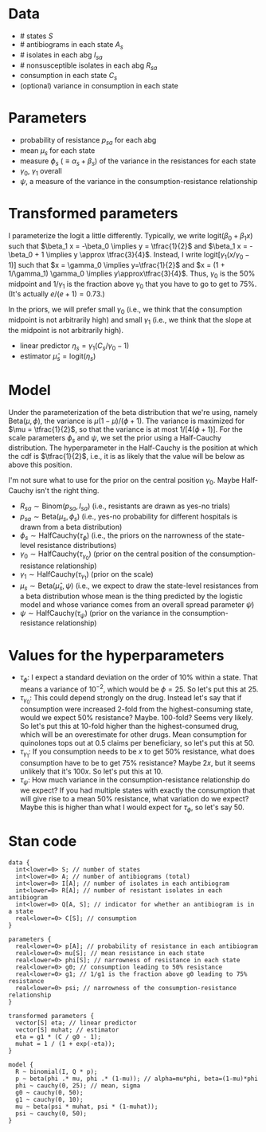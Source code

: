 # Data

- \# states $S$
- \# antibiograms in each state $A_s$
- \# isolates in each abg $I_{sa}$
- \# nonsusceptible isolates in each abg $R_{sa}$
- consumption in each state $C_s$
- (optional) variance in consumption in each state

# Parameters

- probability of resistance $p_{sa}$ for each abg
- mean $\mu_s$ for each state
- measure $\phi_s$ ($\equiv \alpha_s + \beta_s$) of the variance in the resistances for each state
- $\gamma_0$, $\gamma_1$ overall
- $\psi$, a measure of the variance in the consumption-resistance relationship

# Transformed parameters

I parameterize the logit a little differently. Typically, we write
$\mathrm{logit}(\beta_0 + \beta_1 x)$ such that
$\beta_1 x = -\beta_0 \implies y = \tfrac{1}{2}$
and $\beta_1 x = -\beta_0 + 1 \implies y \approx \tfrac{3}{4}$. Instead, I write
$\mathrm{logit}[\gamma_1 (x/\gamma_0 - 1)]$ such that
$x = \gamma_0 \implies y=\tfrac{1}{2}$ and
$x = (1 + 1/\gamma_1) \gamma_0 \implies y\approx\tfrac{3}{4}$.
Thus, $\gamma_0$ is the 50% midpoint and $1/\gamma_1$ is the fraction
above $\gamma_0$ that you have to go to get to 75%.
(It's actually $e/(e+1) = 0.73$.)

In the priors, we will prefer small $\gamma_0$ (i.e., we think that the
consumption midpoint is not arbitrarily high) and small $\gamma_1$ (i.e., we
think that the slope at the midpoint is not arbitrarily high).

- linear predictor $\eta_s = \gamma_1 (C_s/\gamma_0 - 1)$
- estimator $\hat{\mu}_s = \mathrm{logit}(\eta_s)$

# Model

Under the parameterization of the beta distribution that we're using, namely
$\mathrm{Beta}(\mu, \phi)$, the variance is $\mu (1-\mu) / (\phi + 1)$. The variance
is maximized for $\mu = \tfrac{1}{2}$, so that the variance is at most
$1/[4(\phi + 1)]$. For the scale parameters $\phi_s$ and $\psi$, we set the
prior using a Half-Cauchy distribution. The hyperparameter in the Half-Cauchy is
the position at which the cdf is $\tfrac{1}{2}$, i.e., it is as likely that the
value will be below as above this position.

I'm not sure what to use for the prior on the central position $\gamma_0$. Maybe
Half-Cauchy isn't the right thing.

- $R_{sa} \sim \mathrm{Binom}(p_{sa}, I_{sa})$ (i.e., resistants are drawn as yes-no trials)
- $p_{sa} \sim \mathrm{Beta}(\mu_s, \phi_s)$ (i.e., yes-no probability for different hospitals is drawn from a beta distribution)
- $\phi_s \sim \mathrm{HalfCauchy}(\tau_\phi)$ (i.e., the priors on the narrowness of the state-level resistance distributions)
- $\gamma_0 \sim \mathrm{HalfCauchy}(\tau_{\gamma_0})$ (prior on the central position of the consumption-resistance relationship)
- $\gamma_1 \sim \mathrm{HalfCauchy}(\tau_{\gamma_1})$ (prior on the scale)
- $\mu_s \sim \mathrm{Beta}(\hat{\mu}_s, \psi)$ (i.e., we expect to draw the state-level resistances from a beta distribution whose mean is the thing predicted by the logistic model and whose variance comes from an overall spread parameter $\psi$)
- $\psi \sim \mathrm{HalfCauchy}(\tau_\psi)$ (prior on the variance in the consumption-resistance relationship)

# Values for the hyperparameters

- $\tau_\phi$: I expect a standard deviation on the order of 10% within a state. That means a variance of $10^{-2}$, which would be $\phi = 25$. So let's put this at 25.
- $\tau_{\gamma_0}$: This could depend strongly on the drug. Instead let's say that if consumption were increased 2-fold from the highest-consuming state, would we expect 50% resistance? Maybe. 100-fold? Seems very likely. So let's put this at 10-fold higher than the highest-consumed drug, which will be an overestimate for other drugs. Mean consumption for quinolones tops out at 0.5 claims per beneficiary, so let's put this at 50.
- $\tau_{\gamma_1}$: If you consumption needs to be $x$ to get 50% resistance, what does consumption have to be to get 75% resistance? Maybe $2x$, but it seems unlikely that it's $100x$. So let's put this at $10$.
- $\tau_\psi$: How much variance in the consumption-resistance relationship do we expect? If you had multiple states with exactly the consumption that will give rise to a mean 50% resistance, what variation do we expect? Maybe this is higher than what I would expect for $\tau_\phi$, so let's say 50.

# Stan code

~~~~
data {
  int<lower=0> S; // number of states
  int<lower=0> A; // number of antibiograms (total)
  int<lower=0> I[A]; // number of isolates in each antibiogram
  int<lower=0> R[A]; // number of resistant isolates in each antibiogram
  int<lower=0> Q[A, S]; // indicator for whether an antibiogram is in a state
  real<lower=0> C[S]; // consumption
}

parameters {
  real<lower=0> p[A]; // probability of resistance in each antibiogram
  real<lower=0> mu[S]; // mean resistance in each state
  real<lower=0> phi[S]; // narrowness of resistance in each state
  real<lower=0> g0; // consumption leading to 50% resistance
  real<lower=0> g1; // 1/g1 is the fraction above g0 leading to 75% resistance
  real<lower=0> psi; // narrowness of the consumption-resistance relationship
}

transformed parameters {
  vector[S] eta; // linear predictor
  vector[S] muhat; // estimator
  eta = g1 * (C / g0 - 1);
  muhat = 1 / (1 + exp(-eta));
}

model {
  R ~ binomial(I, Q * p);
  p ~ beta(phi .* mu, phi .* (1-mu)); // alpha=mu*phi, beta=(1-mu)*phi
  phi ~ cauchy(0, 25); // mean, sigma
  g0 ~ cauchy(0, 50);
  g1 ~ cauchy(0, 10);
  mu ~ beta(psi * muhat, psi * (1-muhat));
  psi ~ cauchy(0, 50);
}
~~~~
